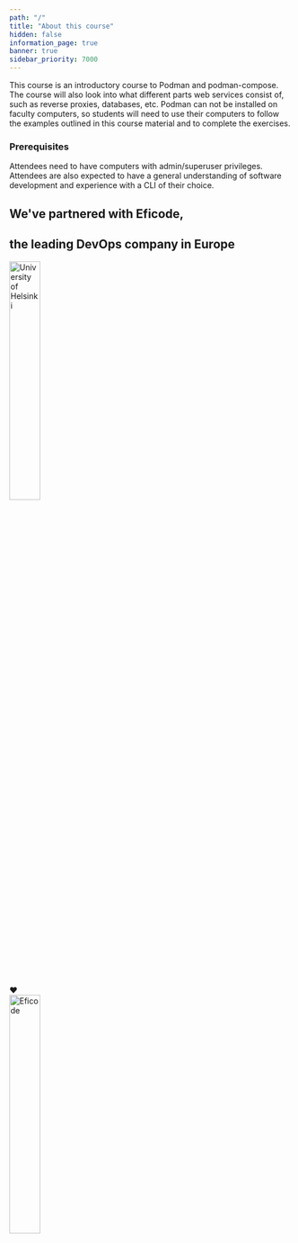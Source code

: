 ```yaml
---
path: "/"
title: "About this course"
hidden: false
information_page: true
banner: true
sidebar_priority: 7000
---
```


This course is an introductory course to Podman and podman-compose. The course will also look into what different parts web services consist of, such as reverse proxies, databases, etc. Podman can not be installed on faculty computers, so students will need to use their computers to follow the examples outlined in this course material and to complete the exercises.

### Prerequisites

Attendees need to have computers with admin/superuser privileges. Attendees are also expected to have a general understanding of software development and experience with a CLI of their choice.

## We've partnered with Eficode,
## the leading DevOps company in Europe

<img style="width: 33%;" src="./img/hy_logo.svg" alt="University of Helsinki">
<div class="heart-container"> <span class="heart-pulse"> &#10084 </span> </div>
<img style="width: 33%;" src="./img/eficode_logo_black.svg" alt="Eficode">
